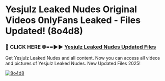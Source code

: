 # Yesjulz Leaked Nudes Original Videos 0nlyFans Leaked - Files Updated! (8o4d8)

<h3>🔴 CLICK HERE 🌐==►► <a href="https://tinyurl.com/52m3yx9h" rel="nofollow">Yesjulz Leaked Nudes Updated Files</a></h3>

Get Yesjulz Leaked Nudes and all content. Now you can access all videos and pictures of Yesjulz Leaked Nudes. New Updated Files 2025!

[![8o4d8](https://i.imgur.com/TnHtlc8.gif)](https://tinyurl.com/52m3yx9h)
